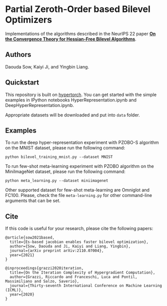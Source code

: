 # Partial Zeroth-Order based Bilevel Optimizers
Implementations of the algorithms described in the NeurIPS 22 paper [**On the Convergence Theory for Hessian-Free Bilevel Algorithms**](https://arxiv.org/abs/2110.07004). 

## Authors

Daouda Sow, Kaiyi Ji, and Yingbin Liang. 

## Quickstart

This repository is built on [hypertorch](https://github.com/prolearner/hypertorch). 
You can get started with the simple examples in IPython notebooks HyperRepresentation.ipynb and DeepHyperRepresentation.ipynb. 

Appropriate datasets will be downloaded and put into `data` folder. 

## Examples

To run the deep hyper-representation experiment with PZOBO-S algorithm on the MNIST dataset, please run the following command: 
```
python bilevel_training_mnist.py --dataset MNIST 
```
To run few-shot meta-learning experiment with PZOBO algorithm on the MiniImageNet dataset, please run the following command: 
```
python meta_learning.py --dataset miniimagenet 
```
Other supported dataset for few-shot meta-learning are Omniglot and FC100. Please, check the file `meta-learning.py` for other command-line arguments that can be set. 

## Cite 
If this code is useful for your research, please cite the following papers: 
```
@article{sow2021based,
  title={Es-based jacobian enables faster bilevel optimization},
  author={Sow, Daouda and Ji, Kaiyi and Liang, Yingbin},
  journal={arXiv preprint arXiv:2110.07004},
  year={2021}
}
```
```
@inproceedings{grazzi2020iteration,
  title={On the Iteration Complexity of Hypergradient Computation},
  author={Grazzi, Riccardo and Franceschi, Luca and Pontil, Massimiliano and Salzo, Saverio},
  journal={Thirty-seventh International Conference on Machine Learning (ICML)},
  year={2020}
}
```



